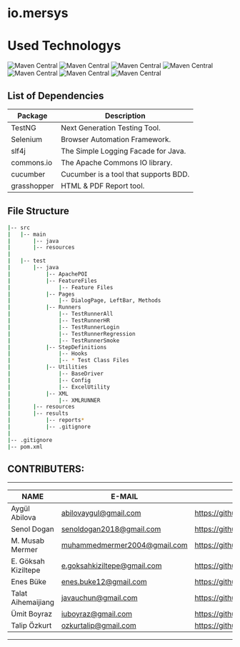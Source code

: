# io.mersys
# Used Technologys
![Maven Central](https://img.shields.io/maven-central/v/org.seleniumhq.selenium/selenium-java?versionSuffix=4.11.0&style=%20for-the-badge&logo=Selenium&label=Selenium&labelColor=black&color=grey)
![Maven Central](https://img.shields.io/maven-central/v/io.cucumber/cucumber-java?versionSuffix=7.9.0&style=%20for-the-badge&logo=Cucumber&label=Cucumber&labelColor=black&color=grey)
![Maven Central](https://img.shields.io/maven-central/v/org.testng/testng?versionSuffix=6.14.3&style=%20for-the-badge&logo=testng&label=TestNG&labelColor=black&color=grey)
![Maven Central](https://img.shields.io/maven-central/v/org.slf4j/slf4j-api?versionSuffix=1.8.0-beta2&style=%20for-the-badge&logo=slfj&label=Slfj&labelColor=black&color=grey)
![Maven Central](https://img.shields.io/maven-central/v/org.apache.commons/commons-lang3?versionSuffix=3.12.0&style=%20for-the-badge&label=Apache-Commons&labelColor=black&color=grey)
![Maven Central](https://img.shields.io/maven-central/v/tech.grasshopper/extentreports-cucumber7-adapter?versionSuffix=1.9.2&style=%20for-the-badge&logo=Grasshopper&label=Grasshopper&labelColor=black&color=grey)
![Maven Central](https://img.shields.io/maven-central/v/org.apache.poi/poi?versionSuffix=4.1.0&style=%20for-the-badge&label=ApachePOI&labelColor=black&color=grey)


List of Dependencies
----------------

| Package      | Description                           |
|--------------|---------------------------------------|
| TestNG       | Next Generation Testing Tool.         |
| Selenium     | Browser Automation Framework.         |
| slf4j        | The Simple Logging Facade for Java.   |
| commons.io   | The Apache Commons IO library.        |
| cucumber     | Cucumber is a tool that supports BDD. |
| grasshopper  | HTML & PDF Report tool.               |

## File Structure
```bash
|-- src
|   |-- main
|       |-- java
|       |-- resources
|
|   |-- test
|       |-- java
|           |-- ApachePOI
|           |-- FeatureFiles
|               |-- Feature Files
|           |-- Pages
|               |-- DialogPage, LeftBar, Methods
|           |-- Runners
|               |-- TestRunnerAll
|               |-- TestRunnerHR
|               |-- TestRunnerLogin
|               |-- TestRunnerRegression
|               |-- TestRunnerSmoke
|           |-- StepDefinitions
|               |-- Hooks
|               |-- * Test Class Files
|           |-- Utilities
|               |-- BaseDriver
|               |-- Config
|               |-- ExcelUtility
|           |-- XML
|               |-- XMLRUNNER
|       |-- resources
|       |-- results
|           |-- reports*
|           |-- .gitignore
|
|-- .gitignore
|-- pom.xml

```





## CONTRIBUTERS:
--------------------------------------------------

| NAME                | E-MAIL | GITHUB                                 |
|---------------------|---|----------------------------------------|
| Aygül Abilova       | abilovaygul@gmail.com | https://github.com/AyGulll             |
| Senol Dogan         | senoldogan2018@gmail.com | https://github.com/DoganSenol          |
| M. Musab Mermer     | muhammedmermer2004@gmail.com | https://github.com/Musab29             |
| E. Göksah Kiziltepe | e.goksahkiziltepe@gmail.com | https://github.com/goksahkiziltepe     |
| Enes Büke           | enes.buke12@gmail.com | https://github.com/enesbuke            |
| Talat Aihemaijiang  | javauchun@gmail.com | https://github.com/TailaitiAihemaijang |
| Ümit Boyraz         |  iuboyraz@gmail.com  | https://github.com/iuboyraz          |
| Talip Özkurt        | ozkurtalip@gmail.com| https://github.com/tozkurt |

---
